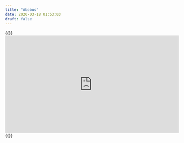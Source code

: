 ```yaml
---
title: "Abobus"
date: 2020-03-18 01:53:03
draft: false
---
```


{{<rawhtml>}}<iframe width="560" height="315" src="https://www.youtube.com/embed/vEUF1N7Onr8" title="YouTube video player" frameborder="0" allow="accelerometer; autoplay; clipboard-write; encrypted-media; gyroscope; picture-in-picture" allowfullscreen></iframe>{{</rawhtml>}}
